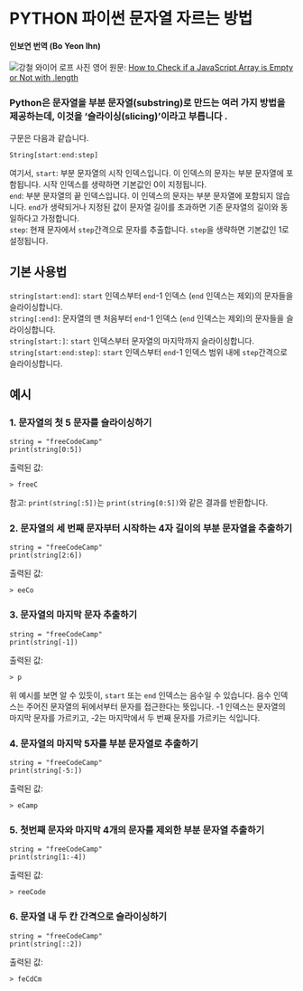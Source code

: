 # PYTHON 파이썬 문자열 자르는 방법
#### 인보연 번역 (Bo Yeon Ihn)

![강철 와이어 로프 사진](https://cdn-media-2.freecodecamp.org/w1280/5f9c9e45740569d1a4ca3c3e.jpg)
영어 원문: [How to Check if a JavaScript Array is Empty or Not with .length](https://www.freecodecamp.org/news/how-to-substring-a-string-in-python/)

### Python은 문자열을 부분 문자열(substring)로 만드는 여러 가지 방법을 제공하는데, 이것을 ‘슬라이싱(slicing)’이라고 부릅니다 .
구문은 다음과 같습니다.
```
String[start:end:step]
```
여기서,
`start`: 부분 문자열의 시작 인덱스입니다. 이 인덱스의 문자는 부분 문자열에 포함됩니다. 시작 인덱스를 생략하면 기본값인 0이 지정됩니다.    
`end`: 부분 문자열의 끝 인덱스입니다. 이 인덱스의 문자는 부분 문자열에 포함되지 않습니다. `end`가 생략되거나 지정된 값이 문자열 길이를 초과하면 기존 문자열의 길이와 동일하다고 가정합니다.    
`step`: 현재 문자에서 `step`간격으로 문자를 추출합니다. `step`을 생략하면 기본값인 1로 설정됩니다. 

## 기본 사용법 
`string[start:end]`: `start` 인덱스부터 `end`-1 인덱스  (`end` 인덱스는 제외)의 문자들을 슬라이싱합니다.    
`string[:end]`: 문자열의 맨 처음부터 `end`-1 인덱스 (`end` 인덱스는 제외)의 문자들을 슬라이싱합니다.    
`string[start:]`: `start` 인덱스부터 문자열의 마지막까지 슬라이싱합니다.    
`string[start:end:step]`: `start` 인덱스부터 `end`-1 인덱스 범위 내에 `step`간격으로 슬라이싱합니다. 

## 예시
### 1. 문자열의 첫 5 문자를 슬라이싱하기 
```
string = "freeCodeCamp"
print(string[0:5])
```
출력된 값:    

```
> freeC
```

참고: `print(string[:5])`는 `print(string[0:5])`와 같은 결과를 반환합니다.

### 2. 문자열의 세 번째 문자부터 시작하는 4자 길이의 부분 문자열을 추출하기     

```
string = "freeCodeCamp"
print(string[2:6])
```    

출력된 값:    

```
> eeCo
```

### 3. 문자열의 마지막 문자 추출하기     

```
string = "freeCodeCamp"
print(string[-1])
```

출력된 값:    
```
> p
```

위 예시를 보면 알 수 있듯이, `start` 또는 `end` 인덱스는 음수일 수 있습니다. 음수 인덱스는 주어진 문자열의 뒤에서부터 문자를 접근한다는 뜻입니다. -1 인덱스는 문자열의 마지막 문자를 가르키고, -2는 마지막에서 두 번째 문자를 가르키는 식입니다. 

### 4. 문자열의 마지막 5자를 부분 문자열로 추출하기    

```
string = "freeCodeCamp"
print(string[-5:])
```
출력된 값:    

```
> eCamp
```

### 5. 첫번째 문자와 마지막 4개의 문자를 제외한 부분 문자열 추출하기     

```
string = "freeCodeCamp"
print(string[1:-4])
```
출력된 값:    

```
> reeCode
```

### 6. 문자열 내 두 칸 간격으로 슬라이싱하기    

```
string = "freeCodeCamp"
print(string[::2])
```

출력된 값:    

```
> feCdCm
```
